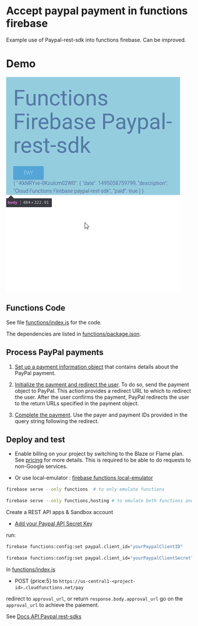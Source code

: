 # Accept paypal payment in functions firebase

Example use of Paypal-rest-sdk into functions firebase.
Can be improved.
# Demo
![](public/Demo.gif)

## Functions Code

See file [functions/index.js](functions/index.js) for the code.

The dependencies are listed in [functions/package.json](functions/package.json).

## Process PayPal payments

1. [Set up a payment information object](https://developer.paypal.com/docs/api/quickstart/payments/#set-up-the-payment-information-object) that contains details about the PayPal payment.

2. [Initialize the payment and redirect the user](https://developer.paypal.com/docs/api/quickstart/payments/#initialize-the-payment-and-redirect-the-user). To do so, send the payment object to PayPal. This action provides a redirect URL to which to redirect the user. After the user confirms the payment, PayPal redirects the user to the return URLs specified in the payment object.

3. [Complete the payment](https://developer.paypal.com/docs/api/quickstart/payments/#complete-the-payment). Use the payer and payment IDs provided in the query string following the redirect.


## Deploy and test

 - Enable billing on your project by switching to the Blaze or Flame plan. See [pricing](https://firebase.google.com/pricing/) for more details. This is required to be able to do requests to non-Google services.
  
 - Or use local-emulator : [firebase functions local-emulator](https://firebase.google.com/docs/functions/local-emulator)
  
```sh
firebase serve --only functions  # to only emulate functions
``` 

```sh
firebase serve --only functions,hosting # to emulate both functions and hosting
```

  Create a REST API apps & Sandbox account
 - [Add your Paypal API Secret Key](https://developer.paypal.com/developer/applications/)
  

run:
```sh
firebase functions:config:set paypal.client_id="yourPaypalClientID"
```

```sh
firebase functions:config:set paypal.client_id="yourPaypalClientSecret"
```

  In
[functions/index.js](functions/index.js) 

- POST {price:5} to `https://us-central1-<project-id>.cloudfunctions.net/pay` 

redirect to `approval_url`, or
return `response.body.approval_url` go on the `approval_url` to achieve the paiement.

See [Docs API Paypal rest-sdks](https://developer.paypal.com/docs/api/rest-sdks/)
